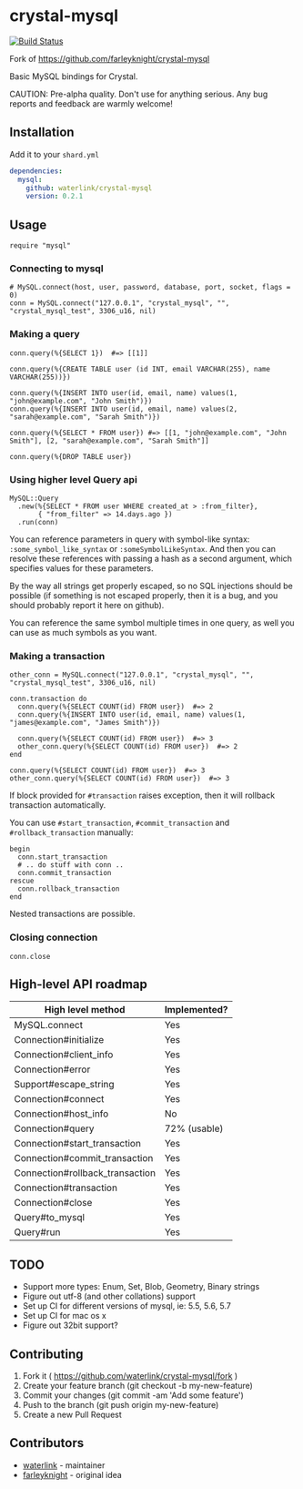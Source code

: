 # crystal-mysql

[![Build Status](https://travis-ci.org/waterlink/crystal-mysql.svg?branch=master)](https://travis-ci.org/waterlink/crystal-mysql)

Fork of https://github.com/farleyknight/crystal-mysql

Basic MySQL bindings for Crystal.

CAUTION: Pre-alpha quality. Don't use for anything serious. Any bug reports and feedback are warmly welcome!

## Installation

Add it to your `shard.yml`

```yaml
dependencies:
  mysql:
    github: waterlink/crystal-mysql
    version: 0.2.1
```

## Usage

```crystal
require "mysql"
```

### Connecting to mysql

```crystal
# MySQL.connect(host, user, password, database, port, socket, flags = 0)
conn = MySQL.connect("127.0.0.1", "crystal_mysql", "", "crystal_mysql_test", 3306_u16, nil)
```

### Making a query

```crystal
conn.query(%{SELECT 1})  #=> [[1]]

conn.query(%{CREATE TABLE user (id INT, email VARCHAR(255), name VARCHAR(255))})

conn.query(%{INSERT INTO user(id, email, name) values(1, "john@example.com", "John Smith")})
conn.query(%{INSERT INTO user(id, email, name) values(2, "sarah@example.com", "Sarah Smith")})

conn.query(%{SELECT * FROM user}) #=> [[1, "john@example.com", "John Smith"], [2, "sarah@example.com", "Sarah Smith"]]

conn.query(%{DROP TABLE user})
```

### Using higher level Query api

```crystal
MySQL::Query
  .new(%{SELECT * FROM user WHERE created_at > :from_filter},
       { "from_filter" => 14.days.ago })
  .run(conn)
```

You can reference parameters in query with symbol-like syntax: `:some_symbol_like_syntax` or `:someSymbolLikeSyntax`. And then you can resolve these references with passing a hash as a second argument, which specifies values for these parameters.

By the way all strings get properly escaped, so no SQL injections should be possible (if something is not escaped properly, then it is a bug, and you should probably report it here on github).

You can reference the same symbol multiple times in one query, as well you can use as much symbols as you want.

### Making a transaction

```crystal
other_conn = MySQL.connect("127.0.0.1", "crystal_mysql", "", "crystal_mysql_test", 3306_u16, nil)

conn.transaction do
  conn.query(%{SELECT COUNT(id) FROM user})  #=> 2
  conn.query(%{INSERT INTO user(id, email, name) values(1, "james@example.com", "James Smith")})

  conn.query(%{SELECT COUNT(id) FROM user})  #=> 3
  other_conn.query(%{SELECT COUNT(id) FROM user})  #=> 2
end

conn.query(%{SELECT COUNT(id) FROM user})  #=> 3
other_conn.query(%{SELECT COUNT(id) FROM user})  #=> 3
```

If block provided for `#transaction` raises exception, then it will rollback transaction automatically.

You can use `#start_transaction`, `#commit_transaction` and `#rollback_transaction` manually:

```crystal
begin
  conn.start_transaction
  # .. do stuff with conn ..
  conn.commit_transaction
rescue
  conn.rollback_transaction
end
```

Nested transactions are possible.

### Closing connection

```crystal
conn.close
```

## High-level API roadmap

| High level method               | Implemented? |
|---------------------------------|--------------|
| MySQL.connect                   | Yes          |
| Connection#initialize           | Yes          |
| Connection#client_info          | Yes          |
| Connection#error                | Yes          |
| Support#escape_string           | Yes          |
| Connection#connect              | Yes          |
| Connection#host_info            | No           |
| Connection#query                | 72% (usable) |
| Connection#start_transaction    | Yes          |
| Connection#commit_transaction   | Yes          |
| Connection#rollback_transaction | Yes          |
| Connection#transaction          | Yes          |
| Connection#close                | Yes          |
| Query#to_mysql                  | Yes          |
| Query#run                       | Yes          |

## TODO

- Support more types: Enum, Set, Blob, Geometry, Binary strings
- Figure out utf-8 (and other collations) support
- Set up CI for different versions of mysql, ie: 5.5, 5.6, 5.7
- Set up CI for mac os x
- Figure out 32bit support?

## Contributing

1. Fork it ( https://github.com/waterlink/crystal-mysql/fork )
2. Create your feature branch (git checkout -b my-new-feature)
3. Commit your changes (git commit -am 'Add some feature')
4. Push to the branch (git push origin my-new-feature)
5. Create a new Pull Request

## Contributors

- [waterlink](https://github.com/waterlink) - maintainer
- [farleyknight](https://github.com/farleyknight) - original idea
